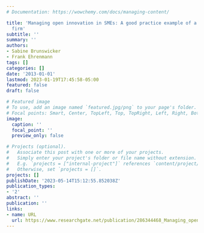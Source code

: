```yaml
---
# Documentation: https://wowchemy.com/docs/managing-content/

title: 'Managing open innovation in SMEs: A good practice example of a German software
  firm'
subtitle: ''
summary: ''
authors:
- Sabine Brunswicker
- Frank Ehrenmann
tags: []
categories: []
date: '2013-01-01'
lastmod: 2023-01-19T17:45:58-05:00
featured: false
draft: false

# Featured image
# To use, add an image named `featured.jpg/png` to your page's folder.
# Focal points: Smart, Center, TopLeft, Top, TopRight, Left, Right, BottomLeft, Bottom, BottomRight.
image:
  caption: ''
  focal_point: ''
  preview_only: false

# Projects (optional).
#   Associate this post with one or more of your projects.
#   Simply enter your project's folder or file name without extension.
#   E.g. `projects = ["internal-project"]` references `content/project/deep-learning/index.md`.
#   Otherwise, set `projects = []`.
projects: []
publishDate: '2023-05-14T15:12:55.852038Z'
publication_types:
- '2'
abstract: ''
publication: ''
links:
- name: URL
  url: https://www.researchgate.net/publication/286344468_Managing_open_innovation_in_SMEs_A_good_practice_example_of_a_german_software_firm
---
```


